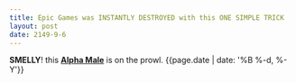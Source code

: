 ```yaml
---
title: Epic Games was INSTANTLY DESTROYED with this ONE SIMPLE TRICK
layout: post
date: 2149-9-6
---
```

**SMELLY**! this [**Alpha Male**][1] is on the prowl.
{{page.date | date: '%B %-d, %-Y'}}

























[1]: <https://www.apple.com/>
